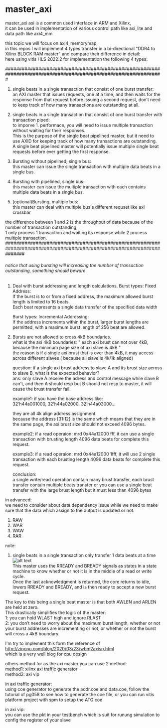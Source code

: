 # master_axi
master_axi
axi is a common used interface in ARM and Xilinx,     
it can be used in implementation of various control path like axi_lite and data path like axi4_mm     

this topic we will focus on axi4_memorymap,  
in this repos I will implement 4 types transfer in a bi-directional "DDR4 to Xilinx BLOCK RAM master" and compare their difference in detail:      
here using vitis HLS 2022.2 for implementation the following 4 types:  

################################################################################################################# 
1. single beats in a single transaction that consist of one burst transfer:                                      
   an AXI master that issues requests, one at a time, and then waits for the response from that request before issuing a second request, don’t need to keep track of how many transactions are outstanding at all.

2. single beats in a single transaction that consist of one burst transfer with transaction piped:    
   to imporve 1. performace, you will need to issue multiple transaction without waiting for their responses.  
   This is the purpose of the single beat pipelined master, but it need to use AXID for keeping track of how many transactions are outstanding.     
   A single beat pipelined master will potentially issue multiple single beat requests before ever getting the first response.

3. Bursting without pipelined, single bus:    
   this master can issue the single transaction with multiple data beats in a single bus.    
   
4. Bursting with pipelined, single bus:      
   this master can issue the multiple transaction with each contains multiple data beats in a single bus.    
   
5. (optional)Bursting, multiple bus:    
   this master can deal with multiple bus's different requset like axi crossbar  
   

the difference between 1 and 2 is the throughput of data because of the number of transaction outstanding,  
1 only process 1 transaction and waiting its response while 2 process multiple transaction.  
#######################################################################################################################     
                                                                                                                      
###### notice that using bursting will increasing the number of transaction outstanding, something should beware #############  

1.  Deal with burst addressing and length calculations.
    Burst types: Fixed Address:  
    If the burst is to or from a fixed address, the maximum allowed burst length is limited to 16 beats.  
    Each beat represents a single data transfer of the specified data width
    
    Burst types: Incremental Addressing:  
    If the address increments within the burst, larger burst lengths are permitted, with a maximum burst length of 256 beat are allowed.
    
2.  Bursts are not allowed to cross 4kB boundaries.  
    what is the axi 4kB boundaries: " each axi brust can not over 4kB, because the minimum page size of axi slave is 4kB "  
    the reason is if a single axi brust that is over than 4kB, it may access across different slaves ( because all slave is 4k/1k aligned)    

    question: if a single axi brust address to slave A and its brust size across to slave B, what is the expected behavior?      
         ans: only slave A receive the adress and control message while slave B can't, and then A should resp but B should not resp to master, it will cause the brust transfer fail.
        
    example1:
            if you have the base address like:    
              32’h44a001000, 32’h44a02000, 32’h44a03000…  
      
    they are all 4k align address assignment.  
    because the address [31:12] is the same which means that they are in the same page, the axi brust size should not exceed 4096 bytes.
    
    example2:
            if a read operaion: mrd 0x44a12000 fff,  it can use a single transaction with brusting length 4096 data beats for complete this request.  
    
    example3:
            if a read operaion: mrd 0x44a12000 1fff,  it will use 2 single transaction with each brusting length 4096 data beats for complete this request.  

    
    conclusion:  
               a single write/read operation contain many brust transfer, each brust transfer contain multiple beats transfer or you can use a single beat transfer with the large brust length but it must less than 4096 bytes    
    


in advanced:  
we need to consider about data dependency issue while we need to make sure that the data which assign to the output is updated or not:    
1. RAW
2. WAR
3. WAW
4. RAR
   

note:  
1. single beats in a single transaction only transfer 1 data beats at a time  
![alt text](https://zipcpu.com/img/wbm2axisp/single-master-reads.svg)  
This master uses the RREADY and BREADY signals as states in a state machine to know whether or not it is in the middle of a read or write cycle.   
Once the last acknowledgment is returned, the core returns to idle, lowers RREADY and BREADY, and is then ready to accept a new burst request.  

The key to this being a single beat master is that both AWLEN and ARLEN are held at zero.   
This drastically simplifies the logic of the master:  
1: you can hold WLAST high and ignore RLAST  
2: you don’t need to worry about the maximum burst length, whether or not your burst addresses are incrementing or not, or whether or not the burst will cross a 4kB boundary.  


I'm try to implement this form the reference of  http://zipcpu.com/blog/2020/03/23/wbm2axisp.html  
which is a very well blog for cpu design  





others method for as the axi master you can use 2 method:  
method1: xilinx axi traffic generator  
method2: axi vip  


in axi traffic generator:  
using coe generator to generate the addr.coe and data.coe, follow the tutorial of pg058 to see how to generate the coe file, or you can run vitis platform project with spm to setup the ATG coe   

in axi vip:  
you can use the pkt in your testbench which is suit for runung simulation to config the register of your slave  

